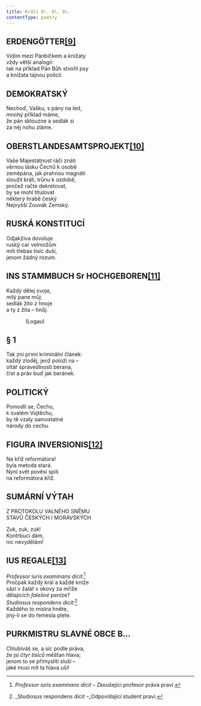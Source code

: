 ```yaml
---
title: Králi D\. D\. D\.
contentType: poetry
---
```


<section>

## ERDENGÖTTER[**\[9\]**](../Text/epigrami_020.html#_ftn9)

Vidím mezi Pánbíčkem a knížaty  
vždy větší analogii:  
tak na příklad Pán Bůh stvořil psy  
a knížata tajnou policii.

## DEMOKRATSKÝ

Nechoď, Vašku, s pány na led,  
mnohý příklad máme,  
že pán sklouzne a sedlák si  
za něj nohu zláme.

## OBERSTLANDESAMTSPROJEKT[**\[10\]**](../Text/epigrami_020.html#_ftn10)

Vaše Majestátnost ráčí znáti  
věrnou lásku Čechů k osobě  
zeměpána, jak prahnou magnáti  
sloužit králi, trůnu k ozdobě,  
pročež račte dekretovat,  
by se mohl titulovat  
některý hrabě český  
Nejvyšší Zouvák Zemský.

## RUSKÁ KONSTITUCÍ

Odjakživa dovoluje  
ruský car velmožům  
míti třebas tisíc duší,  
jenom žádný rozum.

## INS STAMMBUCH Sr HOCHGEBOREN[**\[11\]**](../Text/epigrami_020.html#_ftn11)

Každý dělej svoje,  
milý pane můj:  
sedlák žito z hnoje  
a ty z žita – hnůj.

             (Logau)

## § 1

Tak zní první kriminální článek:  
každý zloděj, jenž položí na –  
oltář spravedlnosti berana,  
čist a práv buď jak beránek.

## POLITICKÝ

Pomodli se, Čechu,  
k svatém Vojtěchu,  
by tě vzaly samostatné  
národy do cechu.

## FIGURA INVERSIONIS[**\[12\]**](../Text/epigrami_020.html#_ftn12)

Na kříž reformátora!  
byla metoda stará.  
Nyní svět pověsí spíš  
na reformátora kříž.

## SUMÁRNÍ VÝTAH  
Z PROTOKOLU VALNÉHO SNĚMU  
STAVŮ ČESKÝCH I MORAVSKÝCH

Zuk, zuk, zuk!  
Kontrbucí dám,  
nic nevydělám!

## IUS REGALE[**\[13\]**](../Text/epigrami_020.html#_ftn13)

_Professor iuris examinans dicit_:[^14]  
Pročpak každý král a každé kníže  
sází v žalář v okovy za mříže  
dělajících _falešné_ peníze?  
_Studiosus respondens dicit:_[^15]  
Každého to mistra hněte,  
jiný-li se do řemesla plete.

## PURKMISTRU SLAVNÉ OBCE B…

Chlubíváš se, a sic podle práva,  
že jsi _čtyr tisíců_ měšťan hlava;  
jenom to se přimysliti sluší –  
jaké musí mít ta hlava uši!

</section>

[^1]: Definitio disciplinaris – věroučná definice.

[^2]: Perfectibilitas fidei catholicae – dokonalost katolické víry.

[^3]: Aus ihren Werken werder ihr sie erkennen – podle jejích skutků poznáte ji.

[^4]: Demonstratio miraculorum – důkaz zázraků.

[^5]: Ecclesia militans – církev bojující.

[^6]: Evangelium sophisticum – sofistikované, chytrácké evangelium.

[^7]: Societas Jesu – Tovaryšstvo Ježíšovo.

[^8]: Vetus testamentum praefiguravit Novum – Starý zákon, předobraz Nového.

[^9]: Erdengötter – zemští bohové.

[^10]: Oberstlandesamtsprojekt – návrh nejvyššího zemského úřadu.

[^11]: Ins Stammbuch Sr Hochgeboren – do památníku Jeho Výsosti.

[^12]: Figura inversionis – způsob obratu.

[^13]: Ius regale – panovnické právo.

[^14]: _Professor iuris examinans dicit –_ Zkoušející profesor práva praví.

[^15]: _Studiosus respondens dicit –_Odpovídající student praví.

[^16]: Verba docent, exempla trahunt – slova poučují, příklady táhnou.

[^17]: Antigall – rozuměj Gall = Havel (Havlíčkův pseudonym).

[^18]: Triplex immaculatio – trojnásobná neposkvrněnost.

[^19]: Umgang mit Menschen – styk s lidmi.

[^20]: Beata Virgo Maria jesuitis salutem – Blahoslavená Panna Maria pozdravuje jezuity.

[^21]: Les Bohémiens et les Caraïbes – Cikáni a moderní Karibové (indiánští lidojedi).

[^22]: Landtag – zemský sněm.

[^23]: Comparatio a maiori ad minus – přirovnání většího k menšímu.

[^24]: _Kollarus_, poeta magnus nec non philantropus slavicus – Kollár, velký básník a slovanský. Lidumil.

[^25]: _Gallus Borovianus_, qui habet malum cor – Havel Borovský, který má špatné srdce.

[^26]: **Kollarus** oculos sursum tollit et dicit rimum – Kollár zvedne oči vzhůru a říká rým.

[^27]: **Gallus procurrit** in scenam et despicienter dicit rimum – Havel vyběhne na scénu a s pohrdáním říká rým.

[^28]: Initium sapientiae – počátek moudrosti.

[^29]: Ex ungue leonem – podle drápu poznáš lva.

[^30]: Versus memoriales  – verše k zapamatování.
